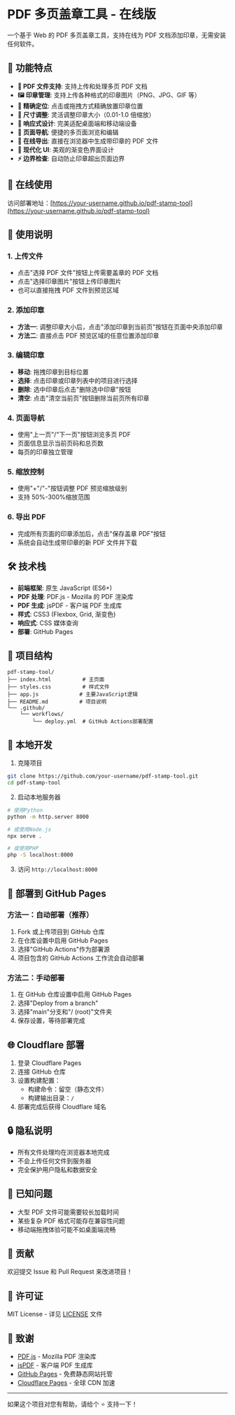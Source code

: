 # PDF 多页盖章工具 - 在线版

一个基于 Web 的 PDF 多页盖章工具，支持在线为 PDF 文档添加印章，无需安装任何软件。

## 🌟 功能特点

- **📄 PDF 文件支持**: 支持上传和处理多页 PDF 文档
- **🖼️ 印章管理**: 支持上传各种格式的印章图片（PNG、JPG、GIF 等）
- **🎯 精确定位**: 点击或拖拽方式精确放置印章位置
- **📏 尺寸调整**: 灵活调整印章大小（0.01-1.0 倍缩放）
- **📱 响应式设计**: 完美适配桌面端和移动端设备
- **🔄 页面导航**: 便捷的多页面浏览和编辑
- **💾 在线导出**: 直接在浏览器中生成带印章的 PDF 文件
- **🎨 现代化 UI**: 美观的渐变色界面设计
- **⚡ 边界检查**: 自动防止印章超出页面边界

## 🚀 在线使用

访问部署地址：[https://your-username.github.io/pdf-stamp-tool](https://your-username.github.io/pdf-stamp-tool)

## 📖 使用说明

### 1. 上传文件

- 点击"选择 PDF 文件"按钮上传需要盖章的 PDF 文档
- 点击"选择印章图片"按钮上传印章图片
- 也可以直接拖拽 PDF 文件到预览区域

### 2. 添加印章

- **方法一**: 调整印章大小后，点击"添加印章到当前页"按钮在页面中央添加印章
- **方法二**: 直接点击 PDF 预览区域的任意位置添加印章

### 3. 编辑印章

- **移动**: 拖拽印章到目标位置
- **选择**: 点击印章或印章列表中的项目进行选择
- **删除**: 选中印章后点击"删除选中印章"按钮
- **清空**: 点击"清空当前页"按钮删除当前页所有印章

### 4. 页面导航

- 使用"上一页"/"下一页"按钮浏览多页 PDF
- 页面信息显示当前页码和总页数
- 每页的印章独立管理

### 5. 缩放控制

- 使用"+"/"-"按钮调整 PDF 预览缩放级别
- 支持 50%-300%缩放范围

### 6. 导出 PDF

- 完成所有页面的印章添加后，点击"保存盖章 PDF"按钮
- 系统会自动生成带印章的新 PDF 文件并下载

## 🛠️ 技术栈

- **前端框架**: 原生 JavaScript (ES6+)
- **PDF 处理**: PDF.js - Mozilla 的 PDF 渲染库
- **PDF 生成**: jsPDF - 客户端 PDF 生成库
- **样式**: CSS3 (Flexbox, Grid, 渐变色)
- **响应式**: CSS 媒体查询
- **部署**: GitHub Pages

## 📁 项目结构

```
pdf-stamp-tool/
├── index.html          # 主页面
├── styles.css          # 样式文件
├── app.js             # 主要JavaScript逻辑
├── README.md          # 项目说明
└── .github/
    └── workflows/
        └── deploy.yml  # GitHub Actions部署配置
```

## 🔧 本地开发

1. 克隆项目

```bash
git clone https://github.com/your-username/pdf-stamp-tool.git
cd pdf-stamp-tool
```

2. 启动本地服务器

```bash
# 使用Python
python -m http.server 8000

# 或使用Node.js
npx serve .

# 或使用PHP
php -S localhost:8000
```

3. 访问 `http://localhost:8000`

## 🚀 部署到 GitHub Pages

### 方法一：自动部署（推荐）

1. Fork 或上传项目到 GitHub 仓库
2. 在仓库设置中启用 GitHub Pages
3. 选择"GitHub Actions"作为部署源
4. 项目包含的 GitHub Actions 工作流会自动部署

### 方法二：手动部署

1. 在 GitHub 仓库设置中启用 GitHub Pages
2. 选择"Deploy from a branch"
3. 选择"main"分支和"/ (root)"文件夹
4. 保存设置，等待部署完成

## 🌐 Cloudflare 部署

1. 登录 Cloudflare Pages
2. 连接 GitHub 仓库
3. 设置构建配置：
   - 构建命令：留空（静态文件）
   - 构建输出目录：`/`
4. 部署完成后获得 Cloudflare 域名

## 🔒 隐私说明

- 所有文件处理均在浏览器本地完成
- 不会上传任何文件到服务器
- 完全保护用户隐私和数据安全

## 🐛 已知问题

- 大型 PDF 文件可能需要较长加载时间
- 某些复杂 PDF 格式可能存在兼容性问题
- 移动端拖拽体验可能不如桌面端流畅

## 🤝 贡献

欢迎提交 Issue 和 Pull Request 来改进项目！

## 📄 许可证

MIT License - 详见 [LICENSE](LICENSE) 文件

## 🙏 致谢

- [PDF.js](https://mozilla.github.io/pdf.js/) - Mozilla PDF 渲染库
- [jsPDF](https://github.com/parallax/jsPDF) - 客户端 PDF 生成库
- [GitHub Pages](https://pages.github.com/) - 免费静态网站托管
- [Cloudflare Pages](https://pages.cloudflare.com/) - 全球 CDN 加速

---

如果这个项目对您有帮助，请给个 ⭐️ 支持一下！
